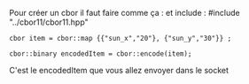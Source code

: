 Pour créer un cbor il faut faire comme ça : 
    et include : #include "../cbor11/cbor11.hpp"


    cbor item = cbor::map {{"sun_x","20"}, {"sun_y","30"}} ;

    cbor::binary encodedItem = cbor::encode(item);
    
C'est le encodedItem que vous allez envoyer dans le socket
